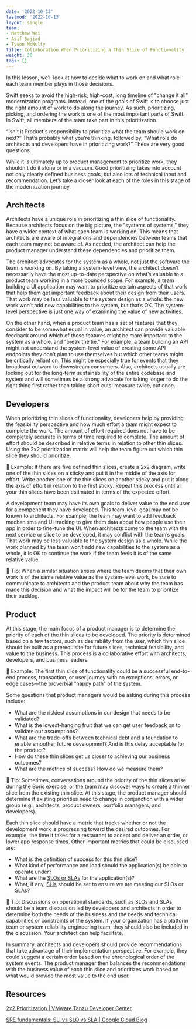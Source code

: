 ```yaml
---
date: '2022-10-13'
lastmod: '2022-10-13'
layout: single
team:
- Matthew Wei
- Asif Sajjad
- Tyson McNulty
title: Collaboration When Prioritizing a Thin Slice of Functionality
weight: 30
tags: []
---
```


In this lesson, we'll look at how to decide what to work on and what role each team member plays in those decisions.

Swift seeks to avoid the high-risk, high-cost, long timeline of "change it all" modernization programs. Instead, one of the goals of Swift is to choose just the right amount of work to do along the journey. As such, prioritizing, picking, and ordering the work is one of the most important parts of Swift. In Swift, all members of the team take part in this prioritization.

“Isn't it Product's responsibility to prioritize what the team should work on next?” That’s probably what you’re thinking, followed by, “What role do architects and developers have in prioritizing work?” These are very good questions.

While it is ultimately up to product management to prioritize work, they shouldn't do it alone or in a vacuum. Good prioritizing takes into account not only clearly defined business goals, but also lots of technical input and recommendation. Let’s take a closer look at each of the roles in this stage of the modernization journey.


## Architects

Architects have a unique role in prioritizing a thin slice of functionality. Because architects focus on the big picture, the "systems of systems," they have a wider context of what each team is working on. This means that architects are aware of integrations and dependencies between teams that each team may not be aware of. As needed, the architect can help the product manager understand these dependencies and prioritize them. 

The architect advocates for the system as a whole, not just the software the team is working on. By taking a system-level view, the architect doesn’t necessarily have the most up-to-date perspective on what’s valuable to a product team working in a more bounded scope. For example, a team building a UI application may want to prioritize certain aspects of that work that help them get important feedback about their design from their users. That work may be less valuable to the system design as a whole: the new work won’t add new capabilities to the system, but that’s OK. The system-level perspective is just one way of examining the value of new activities.

On the other hand, when a product team has a set of features that they consider to be somewhat equal in value, an architect can provide valuable feedback around which of those features might be more important to the system as a whole, and “break the tie.” For example, a team building an API might not understand the system-level value of creating some API endpoints they don’t plan to use themselves but which other teams might be critically reliant on. This might be especially true for events that they broadcast outward to downstream consumers. Also, architects usually are looking out for the long-term sustainability of the entire codebase and system and will sometimes be a strong advocate for taking longer to do the right thing first rather than taking short cuts: measure twice, cut once.


## Developers

When prioritizing thin slices of functionality, developers help by providing the feasibility perspective and how much effort a team might expect to complete the work. The amount of effort required does not have to be completely accurate in terms of time required to complete. The amount of effort should be described in relative terms in relation to other thin slices. Using the 2x2 prioritization matrix will help the team figure out which thin slice they should prioritize.

📌  Example: If there are five defined thin slices, create a 2x2 diagram, write one of the thin slices on a sticky and put it in the middle of the axis for effort. Write another one of the thin slices on another sticky and put it along the axis of effort in relation to the first sticky. Repeat this process until all your thin slices have been estimated in terms of the expected effort. 

A development team may have its own goals to deliver value to the end user for a component they have developed. This team-level goal may not be known to architects. For example, the team may want to add feedback mechanisms and UI tracking to give them data about how people use their app in order to fine-tune the UI. When architects come to the team with the next service or slice to be developed, it may conflict with the team’s goals. That work may be less valuable to the system design as a whole. While the work planned by the team won’t add new capabilities to the system as a whole, it is OK to continue the work if the team feels it is of the same relative value. 

💁 Tip: When a similar situation arises where the team deems that their own work is of the same relative value as the system-level work, be sure to communicate to architects and the product team about why the team has made this decision and what the impact will be for the team to prioritize their backlog. 


## Product

At this stage, the main focus of a product manager is to determine the priority of each of the thin slices to be developed. The priority is determined based on a few factors, such as desirability from the user, which thin slice should be built as a prerequisite for future slices, technical feasibility, and value to the business. This process is a collaborative effort with architects, developers, and business leaders.

📌 Example: The first thin slice of functionality could be a successful end-to-end process, transaction, or user journey with no exceptions, errors, or edge cases—the proverbial "happy path" of the system. 

Some questions that product managers would be asking during this process include:



* What are the riskiest assumptions in our design that needs to be validated?
* What is the lowest-hanging fruit that we can get user feedback on to validate our assumptions?
* What are the trade-offs between [technical debt](https://tanzu.vmware.com/developer/guides/the-incremental-war-against-technical-debt/) and a foundation to enable smoother future development? And is this delay acceptable for the product?
* How do these thin slices get us closer to achieving our business outcomes?
* What are the metrics of success? How do we measure them?

💁  Tip: Sometimes, conversations around the priority of the thin slices arise during [the Boris exercise](https://tanzu.vmware.com/developer/practices/swift-method/), or the team may discover ways to create a thinner slice from the existing thin slice. At this stage, the product manager should determine if existing priorities need to change in conjunction with a wider group (e.g., architects, product owners, portfolio managers, and developers).

Each thin slice should have a metric that tracks whether or not the development work is progressing toward the desired outcomes. For example, the time it takes for a restaurant to accept and deliver an order, or lower app response times. Other important metrics that could be discussed are:



* What is the definition of success for this thin slice?
* What kind of performance and load should the application(s) be able to operate under?
* What are the [SLOs or SLAs](https://tanzu.vmware.com/developer/learningpaths/application-observability/monitoring-slis-and-slos/) for the application(s)?
* What, if any, [SLIs](https://tanzu.vmware.com/developer/learningpaths/application-observability/monitoring-slis-and-slos/) should be set to ensure we are meeting our SLOs or SLAs?

💁 Tip: Discussions on operational standards, such as SLOs and SLAs, should be a team discussion led by developers and architects in order to determine both the needs of the business and the needs and technical capabilities or constraints of the system. If your organization has a platform team or system reliability engineering team, they should also be included in the discussion. Your architect can help facilitate.

In summary, architects and developers should provide recommendations that take advantage of their implementation perspective. For example, they could suggest a certain order based on the chronological order of the system events. The product manager then balances the recommendations with the business value of each thin slice and prioritizes work based on what would provide the most value to the end user.


## Resources

[2x2 Prioritization | VMware Tanzu Developer Center](https://tanzu.vmware.com/developer/practices/2x2/)

[SRE fundamentals: SLI vs SLO vs SLA | Google Cloud Blog](https://cloud.google.com/blog/products/devops-sre/sre-fundamentals-sli-vs-slo-vs-sla) 